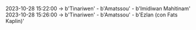 2023-10-28 15:22:00 -> b'Tinariwen' - b'Amatssou' - b'Imidiwan Mahitinam'
2023-10-28 15:26:00 -> b'Tinariwen' - b'Amatssou' - b'Ezlan (con Fats Kaplin)'

